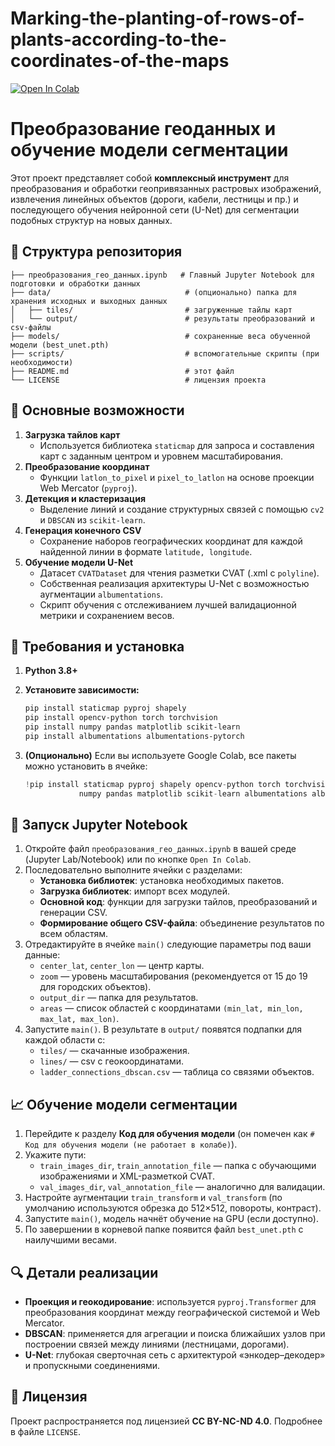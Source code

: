 # Marking-the-planting-of-rows-of-plants-according-to-the-coordinates-of-the-maps

<a href="https://colab.research.google.com/?pli=1&authuser=1"><img src="https://colab.research.google.com/assets/colab-badge.svg" alt="Open In Colab"/></a>

# Преобразование геоданных и обучение модели сегментации

Этот проект представляет собой **комплексный инструмент** для преобразования и обработки геопривязанных растровых изображений, извлечения линейных объектов (дороги, кабели, лестницы и пр.) и последующего обучения нейронной сети (U-Net) для сегментации подобных структур на новых данных.

## 📂 Структура репозитория

```
├── преобразования_гео_данных.ipynb   # Главный Jupyter Notebook для подготовки и обработки данных
├── data/                              # (опционально) папка для хранения исходных и выходных данных
│   ├── tiles/                         # загруженные тайлы карт
│   └── output/                        # результаты преобразований и csv-файлы
├── models/                            # сохраненные веса обученной модели (best_unet.pth)
├── scripts/                           # вспомогательные скрипты (при необходимости)
├── README.md                          # этот файл
└── LICENSE                            # лицензия проекта
```

## 🚀 Основные возможности

1. **Загрузка тайлов карт**
   - Используется библиотека `staticmap` для запроса и составления карт с заданным центром и уровнем масштабирования.
2. **Преобразование координат**
   - Функции `latlon_to_pixel` и `pixel_to_latlon` на основе проекции Web Mercator (`pyproj`).
3. **Детекция и кластеризация**
   - Выделение линий и создание структурных связей с помощью `cv2` и `DBSCAN` из `scikit-learn`.
4. **Генерация конечного CSV**
   - Сохранение наборов географических координат для каждой найденной линии в формате `latitude, longitude`.
5. **Обучение модели U-Net**
   - Датасет `CVATDataset` для чтения разметки CVAT (.xml с `polyline`).
   - Собственная реализация архитектуры U-Net с возможностью аугментации `albumentations`.
   - Скрипт обучения с отслеживанием лучшей валидационной метрики и сохранением весов.

## 🔧 Требования и установка

1. **Python 3.8+**
2. **Установите зависимости:**

   ```bash
   pip install staticmap pyproj shapely
   pip install opencv-python torch torchvision
   pip install numpy pandas matplotlib scikit-learn
   pip install albumentations albumentations-pytorch
   ```

3. **(Опционально)** Если вы используете Google Colab, все пакеты можно установить в ячейке:

   ```python
   !pip install staticmap pyproj shapely opencv-python torch torchvision \
               numpy pandas matplotlib scikit-learn albumentations albumentations-pytorch
   ```

## 📓 Запуск Jupyter Notebook

1. Откройте файл `преобразования_гео_данных.ipynb` в вашей среде (Jupyter Lab/Notebook) или по кнопке `Open In Colab`.
2. Последовательно выполните ячейки с разделами:
   - **Установка библиотек**: установка необходимых пакетов.
   - **Загрузка библиотек**: импорт всех модулей.
   - **Основной код**: функции для загрузки тайлов, преобразований и генерации CSV.
   - **Формирование общего CSV-файла**: объединение результатов по всем областям.
3. Отредактируйте в ячейке `main()` следующие параметры под ваши данные:
   - `center_lat`, `center_lon` — центр карты.
   - `zoom` — уровень масштабирования (рекомендуется от 15 до 19 для городских объектов).
   - `output_dir` — папка для результатов.
   - `areas` — список областей с координатами `(min_lat, min_lon, max_lat, max_lon)`.
4. Запустите `main()`. В результате в `output/` появятся подпапки для каждой области с:
   - `tiles/` — скачанные изображения.
   - `lines/` — csv с геокоординатами.
   - `ladder_connections_dbscan.csv` — таблица со связями объектов.

## 📈 Обучение модели сегментации

1. Перейдите к разделу **Код для обучения модели** (он помечен как `# Код для обучения модели (не работает в колабе)`).
2. Укажите пути:
   - `train_images_dir`, `train_annotation_file` — папка с обучающими изображениями и XML-разметкой CVAT.
   - `val_images_dir`, `val_annotation_file` — аналогично для валидации.
3. Настройте аугментации `train_transform` и `val_transform` (по умолчанию используются обрезка до 512×512, повороты, контраст).
4. Запустите `main()`, модель начнёт обучение на GPU (если доступно).
5. По завершении в корневой папке появится файл `best_unet.pth` с наилучшими весами.

## 🔍 Детали реализации

- **Проекция и геокодирование**: используется `pyproj.Transformer` для преобразования координат между географической системой и Web Mercator.
- **DBSCAN**: применяется для агрегации и поиска ближайших узлов при построении связей между линиями (лестницами, дорогами).
- **U-Net**: глубокая сверточная сеть с архитектурой «энкодер–декодер» и пропускными соединениями.


## 📄 Лицензия

Проект распространяется под лицензией **CC BY-NC-ND 4.0**. Подробнее в файле `LICENSE`.



